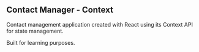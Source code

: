 ## Contact Manager - Context
Contact management application created with React using its Context API
for state management. 

Built for learning purposes.